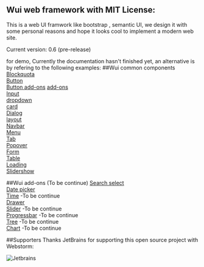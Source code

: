 Wui web framework with MIT License:
-------------------------------
This is a web UI framwork like bootstrap , semantic UI,
we design it with some personal reasons and hope it looks cool to implement a modern web site.


Current version: 0.6 (pre-release)

for demo, Currently the documentation hasn't finished yet, an alternative is by refering to the following examples:
##Wui common components
[Blockquota](http://htmlpreview.github.io/?https://github.com/jeven2016/wheel-ui/blob/master/example/blockquota.html "Blockquota")  
[Button](http://htmlpreview.github.io/?https://github.com/jeven2016/wheel-ui/blob/master/example/button.html "Button")  
[Button add-ons](http://htmlpreview.github.io/?https://github.com/jeven2016/wheel-ui/blob/master/example/button-add-ons.html "Button") 
[add-ons](http://htmlpreview.github.io/?https://github.com/jeven2016/wheel-ui/blob/master/example/button-add-ons.html)  
[Input](http://htmlpreview.github.io/?https://github.com/jeven2016/wheel-ui/blob/master/example/input.html)  
[dropdown](http://htmlpreview.github.io/?https://github.com/jeven2016/wheel-ui/blob/master/example/dropdown.html)  
[card](http://htmlpreview.github.io/?https://github.com/jeven2016/wheel-ui/blob/master/example/card.html)  
[Dialog](http://htmlpreview.github.io/?https://github.com/jeven2016/wheel-ui/blob/master/example/dialog.html)  
[layout](http://htmlpreview.github.io/?https://github.com/jeven2016/wheel-ui/blob/master/example/layout.html)  
[Navbar](http://htmlpreview.github.io/?https://github.com/jeven2016/wheel-ui/blob/master/example/navbar.html)  
[Menu](http://htmlpreview.github.io/?https://github.com/jeven2016/wheel-ui/blob/master/example/menu.html)  
[Tab](http://htmlpreview.github.io/?https://github.com/jeven2016/wheel-ui/blob/master/example/tab.html)  
[Popover](http://htmlpreview.github.io/?https://github.com/jeven2016/wheel-ui/blob/master/example/popover.html)  
[Form](http://htmlpreview.github.io/?https://github.com/jeven2016/wheel-ui/blob/master/example/form.html)  
[Table](http://htmlpreview.github.io/?https://github.com/jeven2016/wheel-ui/blob/master/example/table.html)  
[Loading](http://htmlpreview.github.io/?https://github.com/jeven2016/wheel-ui/blob/master/example/loading.html)  
[Slidershow](http://htmlpreview.github.io/?https://github.com/jeven2016/wheel-ui/blob/master/example/slidershow.html)  
    
##Wui add-ons (To be continue)
[Search select](http://htmlpreview.github.io/?https://github.com/jeven2016/wheel-ui/blob/master/example/search-select.html)  
[Date picker](http://htmlpreview.github.io/?https://github.com/jeven2016/wheel-ui/blob/master/example/datePicker.html)  
[Time](#) -To be continue  
[Drawer](http://htmlpreview.github.io/?https://github.com/jeven2016/wheel-ui/blob/master/example/drawer.html)  
[Slider](#) -To be continue  
[Progressbar](#) -To be continue  
[Tree](#) -To be continue  
[Chart](#) -To be continue  

##Supporters
Thanks JetBrains for supporting this open source project with Webstorm:

![Jetbrains](https://upload.wikimedia.org/wikipedia/commons/thumb/1/1a/JetBrains_Logo_2016.svg/150px-JetBrains_Logo_2016.svg.png)
